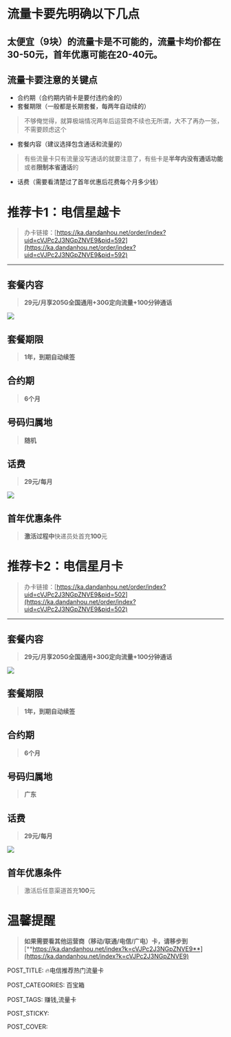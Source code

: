 # 流量卡要先明确以下几点

## 太便宜（9块）的流量卡是不可能的，流量卡均价都在30-50元，首年优惠可能在20-40元。

## 流量卡要注意的关键点

-   合约期（合约期内销卡是要付违约金的）
-   套餐期限（一般都是长期套餐，每两年自动续的）

> 不够俺觉得，就算极端情况两年后运营商不续也无所谓，大不了再办一张，不需要顾虑这个

-   套餐内容（建议选择包含通话和流量的）

> 有些流量卡只有流量没写通话的就要注意了，有些卡是**半年内没有通话功能**或者**限制本省通话**的

-   话费（需要看清楚过了首年优惠后花费每个月多少钱）

# 推荐卡1：电信星越卡

> 办卡链接：[https://ka.dandanhou.net/order/index?uid=cVJPc2J3NGpZNVE9&pid=592](https://ka.dandanhou.net/order/index?uid=cVJPc2J3NGpZNVE9&pid=592)

----------

## 套餐内容

> **29元/月享205G全国通用+30G定向流量+100分钟通话**

![](http://www.kdocs.cn/api/v3/office/copy/dWZSNHZwM3RlRnI4UEJhQkxJby9sU0RkRkxmWGVuVGgyNTNteGhWTlVocUhRMzFndkQ1QXFuVG5Hc3ZHZXJNQ2JqYTdENGw3WEdPdklwNW5tTzI3ZXVxNkF0SUhQdTNqNEZ6QmszbkpFN2dDL0N5dUJGVFFNMHpxUG52MzFXVExpaDZTd3FZYW5TT1ZDeXJHa3AwNlRiYks2YlVGaUJzcWdKMkR6RmNGc1BSQ0ZuM1NUVnp3NlBqSXNvbzUyTTRNV2dMa2FBUkpESWRuV0NhcGNRZk5rWHQ2emY4bzlEb1M5eU9XcXBEeVpJcUExT3pUcUNOd0ZDVVg0cGkvVWs0SWFMWWlsai9Oa2tFPQ==/attach/object/52WG33Q7AAQGY?)

## 套餐期限

> **1年，到期自动续签**

## 合约期

> **6个月**

## 号码归属地

> **随机**

## 话费

> **29元/每月**

![](http://www.kdocs.cn/api/v3/office/copy/dWZSNHZwM3RlRnI4UEJhQkxJby9sU0RkRkxmWGVuVGgyNTNteGhWTlVocUhRMzFndkQ1QXFuVG5Hc3ZHZXJNQ2JqYTdENGw3WEdPdklwNW5tTzI3ZXVxNkF0SUhQdTNqNEZ6QmszbkpFN2dDL0N5dUJGVFFNMHpxUG52MzFXVExpaDZTd3FZYW5TT1ZDeXJHa3AwNlRiYks2YlVGaUJzcWdKMkR6RmNGc1BSQ0ZuM1NUVnp3NlBqSXNvbzUyTTRNV2dMa2FBUkpESWRuV0NhcGNRZk5rWHQ2emY4bzlEb1M5eU9XcXBEeVpJcUExT3pUcUNOd0ZDVVg0cGkvVWs0SWFMWWlsai9Oa2tFPQ==/attach/object/IR3G53Q7ADQEE?)

## 首年优惠条件

> **激活过程中**快递员处首充**100**元

# 推荐卡2：电信星月卡

> 办卡链接：[https://ka.dandanhou.net/order/index?uid=cVJPc2J3NGpZNVE9&pid=502](https://ka.dandanhou.net/order/index?uid=cVJPc2J3NGpZNVE9&pid=502)

----------

## 套餐内容

> **29元/月享205G全国通用+30G定向流量+100分钟通话**

![](http://www.kdocs.cn/api/v3/office/copy/dWZSNHZwM3RlRnI4UEJhQkxJby9sU0RkRkxmWGVuVGgyNTNteGhWTlVocUhRMzFndkQ1QXFuVG5Hc3ZHZXJNQ2JqYTdENGw3WEdPdklwNW5tTzI3ZXVxNkF0SUhQdTNqNEZ6QmszbkpFN2dDL0N5dUJGVFFNMHpxUG52MzFXVExpaDZTd3FZYW5TT1ZDeXJHa3AwNlRiYks2YlVGaUJzcWdKMkR6RmNGc1BSQ0ZuM1NUVnp3NlBqSXNvbzUyTTRNV2dMa2FBUkpESWRuV0NhcGNRZk5rWHQ2emY4bzlEb1M5eU9XcXBEeVpJcUExT3pUcUNOd0ZDVVg0cGkvVWs0SWFMWWlsai9Oa2tFPQ==/attach/object/RLGHB3Q7ADQEG?)

## 套餐期限

> **1年，到期自动续签**

## 合约期

> **6个月**

## 号码归属地

> **广东**

## 话费

> **29元/每月**

![](http://www.kdocs.cn/api/v3/office/copy/dWZSNHZwM3RlRnI4UEJhQkxJby9sU0RkRkxmWGVuVGgyNTNteGhWTlVocUhRMzFndkQ1QXFuVG5Hc3ZHZXJNQ2JqYTdENGw3WEdPdklwNW5tTzI3ZXVxNkF0SUhQdTNqNEZ6QmszbkpFN2dDL0N5dUJGVFFNMHpxUG52MzFXVExpaDZTd3FZYW5TT1ZDeXJHa3AwNlRiYks2YlVGaUJzcWdKMkR6RmNGc1BSQ0ZuM1NUVnp3NlBqSXNvbzUyTTRNV2dMa2FBUkpESWRuV0NhcGNRZk5rWHQ2emY4bzlEb1M5eU9XcXBEeVpJcUExT3pUcUNOd0ZDVVg0cGkvVWs0SWFMWWlsai9Oa2tFPQ==/attach/object/XJFXD3Q7ADQFW?)

## 首年优惠条件

> 激活后任意渠道首充**100**元

# 温馨提醒

> **如果需要看其他运营商（移动/联通/电信/广电）卡，请移步到**[**https://ka.dandanhou.net/index?k=cVJPc2J3NGpZNVE9**](https://ka.dandanhou.net/index?k=cVJPc2J3NGpZNVE9)

POST_TITLE: 🔥电信推荐热门流量卡

POST_CATEGORIES: 百宝箱

POST_TAGS: 赚钱,流量卡

POST_STICKY:

POST_COVER:
<!--stackedit_data:
eyJoaXN0b3J5IjpbLTIwMDMxNTI3NjddfQ==
-->